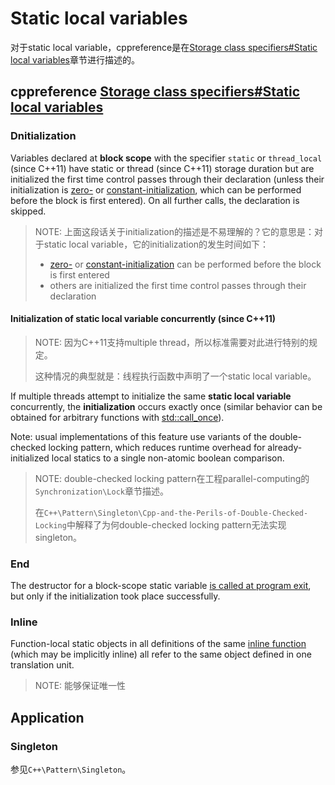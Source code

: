 # Static local variables

对于static local variable，cppreference是在[Storage class specifiers#Static local variables](https://en.cppreference.com/w/cpp/language/storage_duration#Static_local_variables)章节进行描述的。

## cppreference [Storage class specifiers#Static local variables](https://en.cppreference.com/w/cpp/language/storage_duration#Static_local_variables)

### Dnitialization

Variables declared at **block scope** with the specifier `static` or `thread_local` (since C++11) have static or thread (since C++11) storage duration but are initialized the first time control passes through their declaration (unless their initialization is [zero-](https://en.cppreference.com/w/cpp/language/zero_initialization) or [constant-initialization](https://en.cppreference.com/w/cpp/language/constant_initialization), which can be performed before the block is first entered). On all further calls, the declaration is skipped.

> NOTE: 上面这段话关于initialization的描述是不易理解的？它的意思是：对于static local variable，它的initialization的发生时间如下：
>
> - [zero-](https://en.cppreference.com/w/cpp/language/zero_initialization) or [constant-initialization](https://en.cppreference.com/w/cpp/language/constant_initialization) can be performed before the block is first entered
> - others are initialized the first time control passes through their declaration



#### Initialization of static local variable concurrently (since C++11)

> NOTE: 因为C++11支持multiple thread，所以标准需要对此进行特别的规定。
>
> 这种情况的典型就是：线程执行函数中声明了一个static local variable。

If multiple threads attempt to initialize the same **static local variable** concurrently, the **initialization** occurs exactly once (similar behavior can be obtained for arbitrary functions with [std::call_once](../thread/call_once.html)).

Note: usual implementations of this feature use variants of the double-checked locking pattern, which reduces runtime overhead for already-initialized local statics to a single non-atomic boolean comparison.

> NOTE: double-checked locking pattern在工程parallel-computing的`Synchronization\Lock`章节描述。
>
> 在`C++\Pattern\Singleton\Cpp-and-the-Perils-of-Double-Checked-Locking`中解释了为何double-checked locking pattern无法实现singleton。

### End

The destructor for a block-scope static variable [is called at program exit](https://en.cppreference.com/w/cpp/utility/program/exit), but only if the initialization took place successfully.

### Inline

Function-local static objects in all definitions of the same [inline function](https://en.cppreference.com/w/cpp/language/inline) (which may be implicitly inline) all refer to the same object defined in one translation unit.

> NOTE: 能够保证唯一性



## Application

### Singleton

参见`C++\Pattern\Singleton`。